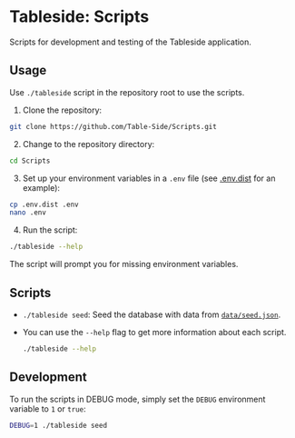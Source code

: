 # Tableside: Scripts

Scripts for development and testing of the Tableside application.

## Usage

Use  `./tableside` script in the repository root to use the scripts.

1. Clone the repository:

```sh
git clone https://github.com/Table-Side/Scripts.git
```

2. Change to the repository directory:

```sh
cd Scripts
```

3. Set up your environment variables in a `.env` file (see [.env.dist](/.env.dist) for an example):

```sh
cp .env.dist .env
nano .env
```

4. Run the script:

```sh
./tableside --help
```

The script will prompt you for missing environment variables.

## Scripts

- `./tableside seed`: Seed the database with data from [`data/seed.json`](/data/seed.json).

- You can use the `--help` flag to get more information about each script.
    ```sh
    ./tableside --help
    ```

## Development

To run the scripts in DEBUG mode, simply set the `DEBUG` environment variable to `1` or `true`:

```sh
DEBUG=1 ./tableside seed
```
